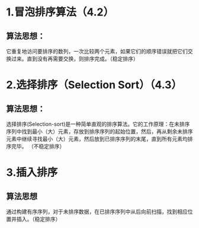 # 1.冒泡排序算法（4.2）
## 算法思想：
它重复地访问要排序的数列，一次比较两个元素，如果它们的顺序错误就把它们交换过来。直到没有再需要交换，则排序完成。（稳定排序）


# 2.选择排序（Selection Sort）（4.3）
## 算法思想：
选择排序(Selection-sort)是一种简单直观的排序算法。它的工作原理：在未排序序列中找到最小（大）元素，存放到排序序列的起始位置，然后，再从剩余未排序元素中继续寻找最小（大）元素，然后放到已排序序列的末尾，直到所有元素均排序完毕。 （不稳定排序）

# 3.插入排序
## 算法思想
通过构建有序序列，对于未排序数据，在已排序序列中从后向前扫描，找到相应位置并插入。（稳定排序）
